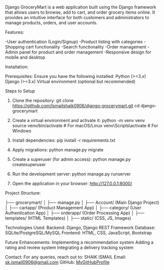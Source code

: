 

Django GroceryMart is a web application built using the Django framework that allows users to browse, add to cart, and order grocery items online. It provides an intuitive interface for both customers and administrators to manage products, orders, and user accounts.

Features:

-User authentication (Login/Signup)
-Product listing with categories
-Shopping cart functionality
-Search functionality
-Order management
-Admin panel for product and order management
-Responsive design for mobile and desktop

Installation:

Prerequisites:
Ensure you have the following installed:
Python (>=3.x)
Django (>=3.x)
Virtual environment (optional but recommended)

Steps to Setup

1. Clone the repository:
git clone https://github.com/Ismailshaik0906/django-grocerymart.git
cd django-grocerymart

2. Create a virtual environment and activate it:
python -m venv venv
source venv/bin/activate  # For macOS/Linux
venv\Scripts\activate  # For Windows

3. Install dependencies:
pip install -r requirements.txt

4. Apply migrations:
python manage.py migrate

5. Create a superuser (for admin access):
python manage.py createsuperuser

6. Run the development server:
python manage.py runserver

7. Open the application in your browser:
http://127.0.0.1:8000/

Project Structure:

├── grocerymart/
│   ├── manage.py
│   ├── Account/ (Main Django Project)
│   ├── cartapp/ (Product Management App)
│   ├── category/ (User Authentication App)
│   ├── orderapp/ (Order Processing App)
│   ├── templates/ (HTML Templates)
│   ├── static/ (CSS, JS, Images)

Technologies Used:
Backend: Django, Django REST Framework
Database: SQLite/PostgreSQL/MySQL
Frontend: HTML, CSS, JavaScript, Bootstrap

Future Enhancements:
Implementing a recommendation system
Adding a rating and review system
Integrating a delivery tracking system

Contact:
For any queries, reach out to:
SHAIK ISMAIL
Email: sk.ismail0906@gmail.com
GitHub: [MyGitHubProfile](https://github.com/Ismailshaik0906)

